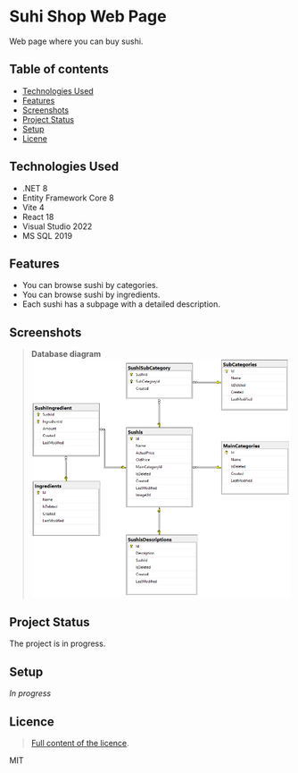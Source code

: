 # Suhi Shop Web Page
Web page where you can buy sushi.

## Table of contents
* [Technologies Used](#technologies-used)
* [Features](#features)
* [Screenshots](#screenshots)
* [Project Status](#project-status)
* [Setup](#setup)
* [Licene](#licence)

## Technologies Used
- .NET 8
- Entity Framework Core 8
- Vite 4
- React 18
- Visual Studio 2022
- MS SQL 2019

## Features
- You can browse sushi by categories.
- You can browse sushi by ingredients.
- Each sushi has a subpage with a detailed description.

## Screenshots
>**Database diagram**
>![SushiShop_database](Images/Database_diagram.png)

## Project Status
The project is in progress.

## Setup
_In progress_

## Licence
> [Full content of the licence](LICENSE).

MIT